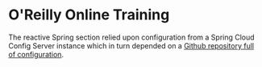 # O'Reilly Online Training 

The reactive Spring section relied upon configuration from a Spring Cloud Config Server instance which in turn depended on a [Github repository full of configuration](https://github.com/joshlong/bootiful-reactive-microservices-config).
